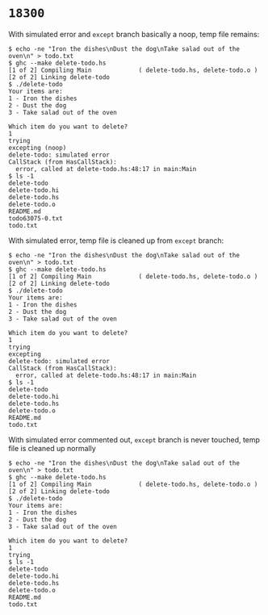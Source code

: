# `18300`

With simulated error and `except` branch basically a noop, temp file remains:

```console
$ echo -ne "Iron the dishes\nDust the dog\nTake salad out of the oven\n" > todo.txt
$ ghc --make delete-todo.hs
[1 of 2] Compiling Main             ( delete-todo.hs, delete-todo.o )
[2 of 2] Linking delete-todo
$ ./delete-todo
Your items are:
1 - Iron the dishes
2 - Dust the dog
3 - Take salad out of the oven

Which item do you want to delete?
1
trying
excepting (noop)
delete-todo: simulated error
CallStack (from HasCallStack):
  error, called at delete-todo.hs:48:17 in main:Main
$ ls -1
delete-todo
delete-todo.hi
delete-todo.hs
delete-todo.o
README.md
todo63075-0.txt
todo.txt
```

With simulated error, temp file is cleaned up from `except` branch:

```console
$ echo -ne "Iron the dishes\nDust the dog\nTake salad out of the oven\n" > todo.txt
$ ghc --make delete-todo.hs
[1 of 2] Compiling Main             ( delete-todo.hs, delete-todo.o )
[2 of 2] Linking delete-todo
$ ./delete-todo
Your items are:
1 - Iron the dishes
2 - Dust the dog
3 - Take salad out of the oven

Which item do you want to delete?
1
trying
excepting
delete-todo: simulated error
CallStack (from HasCallStack):
  error, called at delete-todo.hs:48:17 in main:Main
$ ls -1
delete-todo
delete-todo.hi
delete-todo.hs
delete-todo.o
README.md
todo.txt
```

With simulated error commented out, `except` branch is never touched, temp file is cleaned up normally

```console
$ echo -ne "Iron the dishes\nDust the dog\nTake salad out of the oven\n" > todo.txt
$ ghc --make delete-todo.hs
[1 of 2] Compiling Main             ( delete-todo.hs, delete-todo.o )
[2 of 2] Linking delete-todo
$ ./delete-todo
Your items are:
1 - Iron the dishes
2 - Dust the dog
3 - Take salad out of the oven

Which item do you want to delete?
1
trying
$ ls -1
delete-todo
delete-todo.hi
delete-todo.hs
delete-todo.o
README.md
todo.txt
```
